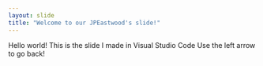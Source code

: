 ```yaml
---
layout: slide
title: "Welcome to our JPEastwood's slide!"
---
```

Hello world! This is the slide I made in Visual Studio Code
Use the left arrow to go back!
